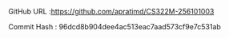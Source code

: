 

GitHub URL :https://github.com/apratimd/CS322M-256101003

Commit Hash : 96dcd8b904dee4ac513eac7aad573cf9e7c531ab

